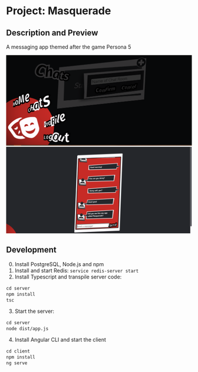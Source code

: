 # Project: Masquerade

## Description and Preview

A messaging app themed after the game Persona 5

![Demo Image 1](./assets/demo1.png)
![Demo Image 2](./assets/demo2.png)

## Development

0. Install PostgreSQL, Node.js and npm
1. Install and start Redis: `service redis-server start`
2. Install Typescript and transpile server code:

```
cd server
npm install
tsc
```

3. Start the server:

```
cd server
node dist/app.js
```

4. Install Angular CLI and start the client

```
cd client
npm install
ng serve
```
